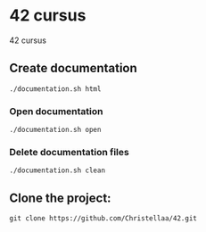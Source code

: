 # 42 cursus

42 cursus

## Create documentation

`./documentation.sh html`

### Open documentation

`./documentation.sh open`

### Delete documentation files

`./documentation.sh clean`

## Clone the project:

`git clone https://github.com/Christellaa/42.git`
